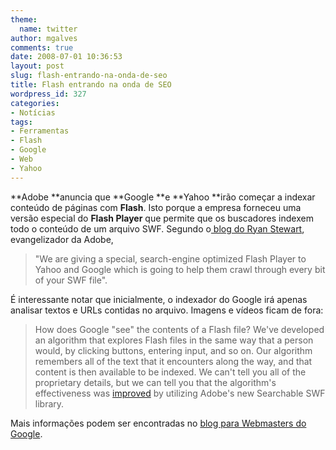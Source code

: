 ```yaml
---
theme:
  name: twitter
author: mgalves
comments: true
date: 2008-07-01 10:36:53
layout: post
slug: flash-entrando-na-onda-de-seo
title: Flash entrando na onda de SEO
wordpress_id: 327
categories:
- Notícias
tags:
- Ferramentas
- Flash
- Google
- Web
- Yahoo
---
```


**Adobe **anuncia que **Google **e **Yahoo **irão começar a indexar conteúdo de páginas com **Flash**. Isto porque a empresa forneceu uma versão especial do **Flash Player** que permite que os buscadores indexem todo o conteúdo de um arquivo SWF. Segundo o[ blog do Ryan Stewart](http://blog.digitalbackcountry.com/?p=1470), evangelizador da Adobe,


> "We are giving a special, search-engine optimized Flash Player to Yahoo and Google which is going to help them crawl through every bit of your SWF file".


É interessante notar que inicialmente, o indexador do Google irá apenas analisar textos e URLs contidas no arquivo. Imagens e vídeos ficam de fora:


> How does Google "see" the contents of a Flash file?
We've developed an algorithm that explores Flash files in the same way that a person would, by clicking buttons, entering input, and so on. Our algorithm remembers all of the text that it encounters along the way, and that content is then available to be indexed. We can't tell you all of the proprietary details, but we can tell you that the algorithm's effectiveness was [improved](http://www.adobe.com/devnet/flashplayer/articles/swf_searchability.html) by utilizing Adobe's new Searchable SWF library.


Mais informações podem ser encontradas no [blog para Webmasters do Google](http://googlewebmastercentral.blogspot.com/2008/06/improved-flash-indexing.html).
